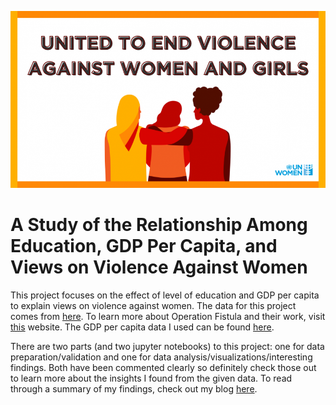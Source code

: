 ![End Violence Against Women and Girls](/end_violence_against_women.png)

# A Study of the Relationship Among Education, GDP Per Capita, and Views on Violence Against Women

This project focuses on the effect of level of education and GDP per capita to explain views on violence against women. The data for this project comes from [here](https://www.kaggle.com/andrewmvd/violence-against-women-and-girls?). To learn more about Operation Fistula and their work, visit [this](https://opfistula.org/) website. The GDP per capita data I used can be found [here](https://data.worldbank.org/indicator/NY.GDP.PCAP.CD).

There are two parts (and two jupyter notebooks) to this project: one for data preparation/validation and one for data analysis/visualizations/interesting findings. Both have been commented clearly so definitely check those out to learn more about the insights I found from the given data. To read through a summary of my findings, check out my blog [here](https://damoon843.github.io/GDPPC-Education-Violence-Against-Women/).
